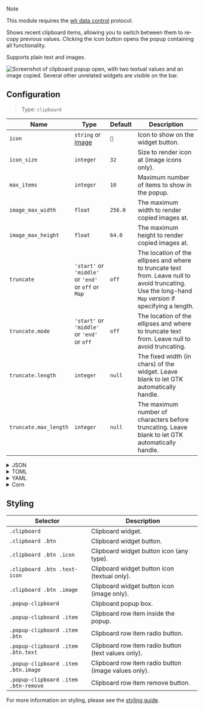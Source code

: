 > [!NOTE]
> This module requires the [wlr data control](https://wayland.app/protocols/wlr-data-control-unstable-v1) protocol.

Shows recent clipboard items, allowing you to switch between them to re-copy previous values.
Clicking the icon button opens the popup containing all functionality.

Supports plain text and images.

![Screenshot of clipboard popup open, with two textual values and an image copied. Several other unrelated widgets are visible on the bar.](https://f.jstanger.dev/github/ironbar/modules/clipboard.png)

## Configuration

> Type: `clipboard`

| Name                  | Type                                                 | Default | Description                                                                                                                                           |
|-----------------------|------------------------------------------------------|---------|-------------------------------------------------------------------------------------------------------------------------------------------------------|
| `icon`                | `string` or [image](images)                          | `󰨸`    | Icon to show on the widget button.                                                                                                                    |
| `icon_size`           | `integer`                                            | `32`    | Size to render icon at (image icons only).                                                                                                            |
| `max_items`           | `integer`                                            | `10`    | Maximum number of items to show in the popup.                                                                                                         |
| `image_max_width`     | `float`                                              | `256.0` | The maximum width to render copied images at.                                                                                                         |
| `image_max_height`    | `float`                                              | `64.0`  | The maximum height to render copied images at.                                                                                                        |
| `truncate`            | `'start'` or `'middle'` or `'end'` or `off` or `Map` | `off`   | The location of the ellipses and where to truncate text from. Leave null to avoid truncating. Use the long-hand `Map` version if specifying a length. |
| `truncate.mode`       | `'start'` or `'middle'` or `'end'` or `off`          | `off`   | The location of the ellipses and where to truncate text from. Leave null to avoid truncating.                                                         |
| `truncate.length`     | `integer`                                            | `null`  | The fixed width (in chars) of the widget. Leave blank to let GTK automatically handle.                                                                |
| `truncate.max_length` | `integer`                                            | `null`  | The maximum number of characters before truncating. Leave blank to let GTK automatically handle.                                                      |

<details>
<summary>JSON</summary>

```json
{
  "end": {
    "type": "clipboard",
    "max_items": 3,
    "truncate": {
      "mode": "end",
      "length": 50
    }
  }
}
```
</details>

<details>
<summary>TOML</summary>

```toml
[[end]]
type = "clipboard"
max_items = 3

[end.truncate]
mode = "end"
length = 50
```
</details>

<details>
<summary>YAML</summary>

```yaml
end:
  - type: 'clipboard'
    max_items: 3
    truncate:
      mode: 'end'
      length: 50
```
</details>

<details>
<summary>Corn</summary>

```corn
{
    end = [ { 
        type = "clipboard" 
        max_items = 3 
        truncate.mode = "end" 
        truncate.length = 50 
    } ] 
}
```
</details>

## Styling

| Selector                             | Description                                          |
|--------------------------------------|------------------------------------------------------|
| `.clipboard`                         | Clipboard widget.                                    |
| `.clipboard .btn`                    | Clipboard widget button.                             |
| `.clipboard .btn .icon`              | Clipboard widget button icon (any type).             |
| `.clipboard .btn .text-icon`         | Clipboard widget button icon (textual only).         |
| `.clipboard .btn .image`             | Clipboard widget button icon (image only).           |
| `.popup-clipboard`                   | Clipboard popup box.                                 |
| `.popup-clipboard .item`             | Clipboard row item inside the popup.                 |
| `.popup-clipboard .item .btn`        | Clipboard row item radio button.                     |
| `.popup-clipboard .item .btn.text`   | Clipboard row item radio button (text values only).  |
| `.popup-clipboard .item .btn.image`  | Clipboard row item radio button (image values only). |
| `.popup-clipboard .item .btn-remove` | Clipboard row item remove button.                    |

For more information on styling, please see the [styling guide](styling-guide).